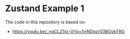 # Zustand Example 1

The code in this repository is based on:

- https://youtu.be/_ngCLZ5Iz-0?si=5nNDqzr03BGybTRG
